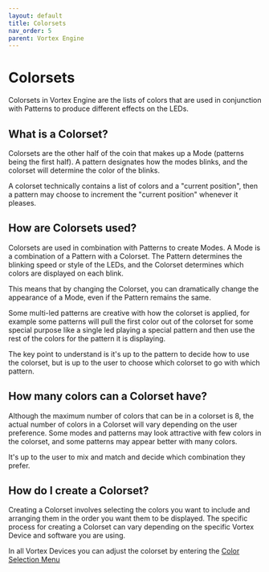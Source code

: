 ```yaml
---
layout: default
title: Colorsets
nav_order: 5
parent: Vortex Engine
---
```


# Colorsets

Colorsets in Vortex Engine are the lists of colors that are used in conjunction with Patterns to produce different effects on the LEDs. 


## What is a Colorset?

Colorsets are the other half of the coin that makes up a Mode (patterns being the first half).  A pattern designates how the modes blinks, and the colorset will determine the color of the blinks.

A colorset technically contains a list of colors and a "current position", then a pattern may choose to increment the "current position" whenever it pleases.

## How are Colorsets used?

Colorsets are used in combination with Patterns to create Modes. A Mode is a combination of a Pattern with a Colorset. The Pattern determines the blinking speed or style of the LEDs, and the Colorset determines which colors are displayed on each blink. 

This means that by changing the Colorset, you can dramatically change the appearance of a Mode, even if the Pattern remains the same.

Some multi-led patterns are creative with how the colorset is applied, for example some patterns will pull the first color out of the colorset for some special purpose like a single led playing a special pattern and then use the rest of the colors for the pattern it is displaying. 

The key point to understand is it's up to the pattern to decide how to use the colorset, but is up to the user to choose which colorset to go with which pattern.

## How many colors can a Colorset have?

Although the maximum number of colors that can be in a colorset is 8, the actual number of colors in a Colorset will vary depending on the user preference. Some modes and patterns may look attractive with few colors in the colorset, and some patterns may appear better with many colors.

It's up to the user to mix and match and decide which combination they prefer.

## How do I create a Colorset?

Creating a Colorset involves selecting the colors you want to include and arranging them in the order you want them to be displayed. The specific process for creating a Colorset can vary depending on the specific Vortex Device and software you are using.

In all Vortex Devices you can adjust the colorset by entering the [Color Selection Menu](color_select_menu.html)

